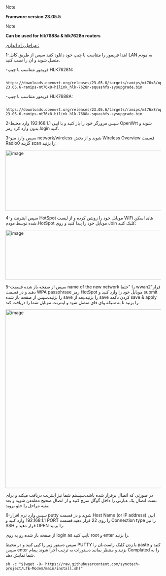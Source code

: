 > [!NOTE]
>**Framwore version 23.05.5**

> [!NOTE]
>**Can be used for hlk7688a & hlk7628n routers**

<ins>مراحل راه اندازی :</ins>

 1-ابتدا فریمور را متناسب با چیپ خود دانلود کنید سپس از طریق کابل LAN به مودم متصل شوید و ان را نصب کنید.

 -فریمور متناسب با چیپ HLK7628N:

       https://downloads.openwrt.org/releases/23.05.6/targets/ramips/mt76x8/openwrt-23.05.6-ramips-mt76x8-hilink_hlk-7628n-squashfs-sysupgrade.bin

 -فریمور متناسب با چیپ HLK7688A:

       https://downloads.openwrt.org/releases/23.05.6/targets/ramips/mt76x8/openwrt-23.05.6-ramips-mt76x8-hilink_hlk-7688a-squashfs-sysupgrade.bin

 2-سپس مرورگر خود را باز کنید و با ایپی 192.168.1.1 وارد محیط OpenWrt شوید و بدون وارد کرد رمز،login کنید.
 
 3-سپس وارد منو network/wireless شوید و از بخش Wireless Overview قسمت Radio0 گزینه scan را بزنید:

 <img width="1192" height="198" alt="image" src="https://github.com/user-attachments/assets/fdf91107-e240-4f20-927b-ec8e9a4dbc7f" />

4-سپس اینترنت و HotSpot موبایل خود را روشن کرده و از لیست WiFi های اسکن شده توسط مودم،HotSpot موبایل خود را پیدا کنید و روی Join کلیک کنید:

<img width="1714" height="162" alt="image" src="https://github.com/user-attachments/assets/8a5747a4-8d87-429c-82fc-95b3d01504b4" />

5-سپس از صفحه باز شده قسمت name of the new network را "حتما wwan2"قرار دهید و در قسمت WPA passphrase رمز HotSpot موبایل خود را وارد کنید و submit را بزنید،سپس از صفحه باز شده save را بزنید.بعد از save کردن دکمه save & apply را بزنید تا به شبکه وای فای متصل شود و اینترنت موبایل شما را دریافت کند.

<img width="1756" height="581" alt="image" src="https://github.com/user-attachments/assets/5e4b53ed-f0d6-45ea-b40d-bd6165b7be8e" />

در صورتی که اتصال برقرار شده باشد،سیستم شما نیز اینترنت دریافت میکند و برای تست اتصال یک عبارتی را داخل گوگل سرچ کنید و از اتصال صحیح مطمعن شوید و بعد بقیه مراحل را جلو بروید.

6-سپس وارد نرم افزار putty شوید و در قسمت Host Name (or IP address) ایپی 192.168.1.1 وارد کنید و PORT را روی 22 قرار دهید،قسمت Connection type را نیز SSH قرار دهید و OPEN را بزنید.

از صفحه باز شده،رو به روی login as تایپ کنید root و enter را بزنید.

سپس دستور زیر را کپی کنید و در محیط PUTTY با زدن کلیک راست،ان را paste کنید و سپس enter بزنید و منتظر بمانید دستورات به ترتیب اجرا شوند پیغام Complated را به شما نمایش دهد.

```<pre>
sh -c "$(wget -O- https://raw.githubusercontent.com/synctech-project/LTE-Modem/main/install.sh)" 
